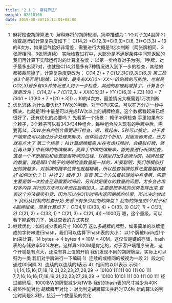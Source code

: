 ```yaml
---
title: "2.1.1. 麻将算法"
weight: 02010100
date: 2019-08-30T15:13:01+08:00
---
```


1. 麻将检查胡牌算法
1）解释麻将的胡牌规则，简单描述为：1个对子加4副牌
2）检查胡牌的计算复杂度如下：
C(14,2) *C(12,3)*C(9,3)*C(6, 3)*C(3,3) ~ 10的8次方，如果运气恰好非常差，需要进行大概是1亿次判断（两张牌相同、3张牌相同、3张牌连续）
实际检查过程中，大部分是不满足条件中间短返回的
我们再计算下实际运行时的计算复杂度：
以第一步检查对子为例，1手牌，对子最多出现7对，也就是C(14,2)最多有7种情况进入到下一步的检查，其他的都被裁剪掉了，计算复杂度更改为：
C(14,2) + 7 *C(12,3)*C(9,3)*C(6,3)
第二检查3个是否是1副牌，12张牌，最多有XX(10>=XX>=8)副牌的可能性，也就是C(12,3)最多有XX种情况进入到下一步检查，其他的都被裁减掉了，计算复杂度更改为：
C(14,2) + 7* (C(12,3) + XX*(C(9,3) + YY* (C(6,3) + ZZ)
100 + 7 *(300 + 10*(80 + 7 *(20 + 3))) ~ 10的4次方，最差情况大概需要1万次判断
2. 优化思路
为什么要优化?
1W次的判断，对于CPU来说，可以在万分之一秒中解决，也就是1秒中最差可以完成1W次以上的胡牌检查，这个数据看起来已经很好了，还有优化的必要吗？
先看第一个场景：
赖子听牌检查
手里如果有3个赖子，3个赖子可以有34*34*34种组合，每种组合放入现有的手牌中后，需要再*14，50W左右的组合需要进行检查，嗯，看起来，5秒可以搞定，对于客户端来说可以通过分步处理来解决，但体验会打个折扣，对服务器来说，压力就有点大了
第二个场景：
AI计算胡牌概率
AI在考虑打牌时，会模拟打牌，然后再计算手中新牌的胡牌概率，要算手中牌胡牌概率，首先要进行听牌检查，这是一个不断模拟和检查是否听牌的过程，以模拟打出3张牌为例，胡牌检查的数量，就是跟3个赖子的胡牌检查数量是一样的，AI要聪明，我们想模拟打出的牌越多，对胡牌的概率估算也就越精确，所以检查胡牌的算法需要越快越好
如何优化？
1）并行
2）缓存
3）查表
第二个方法目前游戏中有使用，问题主要是第一次检查还是需要时间的，另外就是缓存的数量的问题，太多会占用较多内存
并行的方法可以考虑在后期加入，主要是把多核的优势发挥出来
查表这个方法很吸引我，因为可以在O(1)时间内返回胡牌的结果，所以决定尝试下
我们从屁胡的检查开始
先看下有多少屁胡的牌型？
屁胡的牌是由1个对子和4副牌组成，简单计算如下：
C(34,1)* (C(33, 4) + C(33, 3) *C(21, 1) + C(33, 2)* C(21, 2) + C(33, 1) * C(21, 3) + C(21, 4))
~1000万
嗯，这个量级，可以看下能否努力下，通过查表的方式实现
3. 继续优化：如何减少表的尺寸
1000万
这么多胡牌的牌型，如果简单的以牌组成的字符串进行hash，我们可以估算下hash表的大小：
以1个牌被hash成1个int来计算，14 bytes -> 4 bytes
4 * 10M = 40M，这仅仅是键的存储，hash表的存储效率50%左右，这样算>100M是肯定的，对于客户端程序来说，这个开销是有点大，还没有算上值的开销
我们发现不同的胡牌牌型，实际上可以归为一类
我们对手牌进行一下编码
1）连续的或相同的被视为一段
2）段之间通过00间隔
3）连续的以连续的1表示
4）相同的以01表示
示例：
1;1;14;15;16;17;18;19;21;22;23;27;28;29
->
10100 111111 00 111 00 111
7;7;16;16;16;17;18;19;21;22;23;27;28;29
->
10100 10101 111 00 111 00 111
经过编码后，1000多W的牌型减少为1W多
我们的hash表的尺寸减少为40K
4. 最终性能对比
胡牌牌型对比：
对比判定胡牌算法共耗时17.6秒
新的算法的判定时间是2.3秒，接近一个数量级的优化
